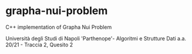 # grapha-nui-problem
C++ implementation of Grapha Nui Problem

Università degli Studi di Napoli 'Parthenope'- Algoritmi e Strutture Dati a.a. 20/21 - Traccia 2, Quesito 2
